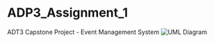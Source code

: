 # ADP3_Assignment_1
ADT3 Capstone Project - Event Management System
![UML Diagram](https://raw.githubusercontent.com/BekithembaMrwetyana/ADP3_Assignment_1/main/UMLDiagram.jpg) 
